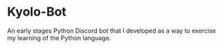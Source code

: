# Kyolo-Bot
An early stages Python Discord bot that I developed as a way to exercise my learning of the Python language.
